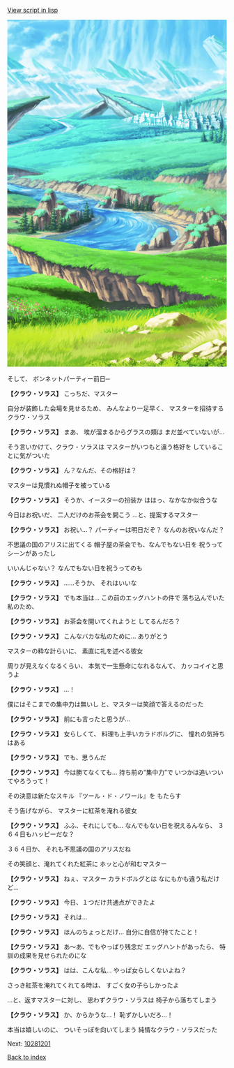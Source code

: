 [View script in lisp](../scripts/10272203.txt)

![plain.png](../images/backgrounds/plain.png)

そして、
ボンネットパーティー前日─

**【クラウ・ソラス】**
こっちだ、マスター

自分が装飾した会場を見せるため、
みんなより一足早く、
マスターを招待するクラウ・ソラス

**【クラウ・ソラス】**
まあ、
埃が溜まるからグラスの類は
まだ並べていないが…

そう言いかけて、クラウ・ソラスは
マスターがいつもと違う格好を
していることに気がついた

**【クラウ・ソラス】**
ん？なんだ、その格好は？

マスターは見慣れぬ帽子を被っている

**【クラウ・ソラス】**
そうか、イースターの扮装か
ははっ、なかなか似合うな

今日はお祝いだ、
二人だけのお茶会を開こう
…と、提案するマスター

**【クラウ・ソラス】**
お祝い…？
パーティーは明日だぞ？
なんのお祝いなんだ？

不思議の国のアリスに出てくる
帽子屋の茶会でも、なんでもない日を
祝うってシーンがあったし

いいんじゃない？
なんでもない日を祝うってのも

**【クラウ・ソラス】**
……そうか、
それはいいな

**【クラウ・ソラス】**
でも本当は…
この前のエッグハントの件で
落ち込んでいた私のため、

**【クラウ・ソラス】**
お茶会を開いてくれようと
してるんだろ？

**【クラウ・ソラス】**
こんなバカな私のために…
ありがとう

マスターの粋な計らいに、
素直に礼を述べる彼女

周りが見えなくなるくらい、
本気で一生懸命になれるなんて、
カッコイイと思うよ

**【クラウ・ソラス】**
…！

僕にはそこまでの集中力は無いし
と、マスターは笑顔で答えるのだった

**【クラウ・ソラス】**
前にも言ったと思うが…

**【クラウ・ソラス】**
女らしくて、
料理も上手いカラドボルグに、
憧れの気持ちはある

**【クラウ・ソラス】**
でも、思うんだ

**【クラウ・ソラス】**
今は勝てなくても…
持ち前の“集中力”で
いつかは追いついてやろうって！

その決意は新たなスキル
『ツール・ド・ノワール』を
もたらす

そう告げながら、
マスターに紅茶を淹れる彼女

**【クラウ・ソラス】**
ふふ、それにしても…
なんでもない日を祝えるんなら、
３６４日もハッピーだな？

３６４日か、
それも不思議の国のアリスだね

その笑顔と、淹れてくれた紅茶に
ホッと心が和むマスター

**【クラウ・ソラス】**
ねぇ、マスター
カラドボルグとは
なにもかも違う私だけど…

**【クラウ・ソラス】**
今日、１つだけ共通点ができたよ

**【クラウ・ソラス】**
それは…

**【クラウ・ソラス】**
ほんのちょっとだけ…
自分に自信が持てたこと！

**【クラウ・ソラス】**
あ～あ、でもやっぱり残念だ
エッグハントがあったら、
特訓の成果を見せられたのにな

**【クラウ・ソラス】**
はは、こんな私…
やっぱ女らしくないよね？

さっき紅茶を淹れてくれてる時は、
すごく女の子らしかったよ

…と、返すマスターに対し、
思わずクラウ・ソラスは
椅子から落ちてしまう

**【クラウ・ソラス】**
か、からかうな…！
恥ずかしいだろ…！

本当は嬉しいのに、
ついそっぽを向いてしまう
純情なクラウ・ソラスだった


Next: [10281201](10281201.md)

[Back to index](index.md)
